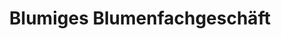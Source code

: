 ---
title: "Blumiges Blumenfachgeschäft"
url: /mildenau/blumiges-blumenfachgeschaeft/
shop: Blumen
---